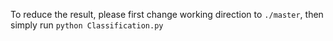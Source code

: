To reduce the result, please first change working direction to `./master`, then simply run
`
python Classification.py
`